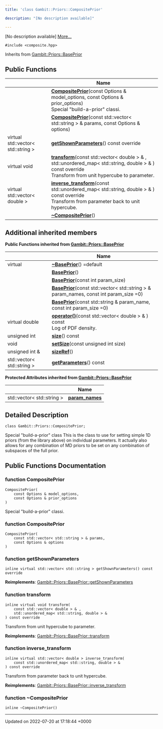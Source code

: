 ```yaml
---
title: 'class Gambit::Priors::CompositePrior'

description: "[No description available]"

---
```









[No description available] [More...](#detailed-description)


`#include <composite.hpp>`

Inherits from [Gambit::Priors::BasePrior](/documentation/code/classes/classgambit_1_1priors_1_1baseprior/)

## Public Functions

|                | Name           |
| -------------- | -------------- |
| | **[CompositePrior](/documentation/code/classes/classgambit_1_1priors_1_1compositeprior/#function-compositeprior)**(const Options & model_options, const Options & prior_options)<br>Special "build-a-prior" classi.  |
| | **[CompositePrior](/documentation/code/classes/classgambit_1_1priors_1_1compositeprior/#function-compositeprior)**(const std::vector< std::string > & params, const Options & options) |
| virtual std::vector< std::string > | **[getShownParameters](/documentation/code/classes/classgambit_1_1priors_1_1compositeprior/#function-getshownparameters)**() const override |
| virtual void | **[transform](/documentation/code/classes/classgambit_1_1priors_1_1compositeprior/#function-transform)**(const std::vector< double > & , std::unordered_map< std::string, double > & ) const override<br>Transform from unit hypercube to parameter.  |
| virtual std::vector< double > | **[inverse_transform](/documentation/code/classes/classgambit_1_1priors_1_1compositeprior/#function-inverse-transform)**(const std::unordered_map< std::string, double > & ) const override<br>Transform from parameter back to unit hypercube.  |
| | **[~CompositePrior](/documentation/code/classes/classgambit_1_1priors_1_1compositeprior/#function-~compositeprior)**() |

## Additional inherited members

**Public Functions inherited from [Gambit::Priors::BasePrior](/documentation/code/classes/classgambit_1_1priors_1_1baseprior/)**

|                | Name           |
| -------------- | -------------- |
| virtual | **[~BasePrior](/documentation/code/classes/classgambit_1_1priors_1_1baseprior/#function-~baseprior)**() =default |
| | **[BasePrior](/documentation/code/classes/classgambit_1_1priors_1_1baseprior/#function-baseprior)**() |
| | **[BasePrior](/documentation/code/classes/classgambit_1_1priors_1_1baseprior/#function-baseprior)**(const int param_size) |
| | **[BasePrior](/documentation/code/classes/classgambit_1_1priors_1_1baseprior/#function-baseprior)**(const std::vector< std::string > & param_names, const int param_size =0) |
| | **[BasePrior](/documentation/code/classes/classgambit_1_1priors_1_1baseprior/#function-baseprior)**(const std::string & param_name, const int param_size =0) |
| virtual double | **[operator()](/documentation/code/classes/classgambit_1_1priors_1_1baseprior/#function-operator())**(const std::vector< double > & ) const<br>Log of PDF density.  |
| unsigned int | **[size](/documentation/code/classes/classgambit_1_1priors_1_1baseprior/#function-size)**() const |
| void | **[setSize](/documentation/code/classes/classgambit_1_1priors_1_1baseprior/#function-setsize)**(const unsigned int size) |
| unsigned int & | **[sizeRef](/documentation/code/classes/classgambit_1_1priors_1_1baseprior/#function-sizeref)**() |
| std::vector< std::string > | **[getParameters](/documentation/code/classes/classgambit_1_1priors_1_1baseprior/#function-getparameters)**() const |

**Protected Attributes inherited from [Gambit::Priors::BasePrior](/documentation/code/classes/classgambit_1_1priors_1_1baseprior/)**

|                | Name           |
| -------------- | -------------- |
| std::vector< std::string > | **[param_names](/documentation/code/classes/classgambit_1_1priors_1_1baseprior/#variable-param-names)**  |


## Detailed Description

```
class Gambit::Priors::CompositePrior;
```


Special "build-a-prior" class This is the class to use for setting simple 1D priors (from the library above) on individual parameters. It actually also allows for any combination of MD priors to be set on any combination of subspaces of the full prior. 

## Public Functions Documentation

### function CompositePrior

```
CompositePrior(
    const Options & model_options,
    const Options & prior_options
)
```

Special "build-a-prior" classi. 

### function CompositePrior

```
CompositePrior(
    const std::vector< std::string > & params,
    const Options & options
)
```


### function getShownParameters

```
inline virtual std::vector< std::string > getShownParameters() const override
```


**Reimplements**: [Gambit::Priors::BasePrior::getShownParameters](/documentation/code/classes/classgambit_1_1priors_1_1baseprior/#function-getshownparameters)


### function transform

```
inline virtual void transform(
    const std::vector< double > & ,
    std::unordered_map< std::string, double > & 
) const override
```

Transform from unit hypercube to parameter. 

**Reimplements**: [Gambit::Priors::BasePrior::transform](/documentation/code/classes/classgambit_1_1priors_1_1baseprior/#function-transform)


### function inverse_transform

```
inline virtual std::vector< double > inverse_transform(
    const std::unordered_map< std::string, double > & 
) const override
```

Transform from parameter back to unit hypercube. 

**Reimplements**: [Gambit::Priors::BasePrior::inverse_transform](/documentation/code/classes/classgambit_1_1priors_1_1baseprior/#function-inverse-transform)


### function ~CompositePrior

```
inline ~CompositePrior()
```


-------------------------------

Updated on 2022-07-20 at 17:18:44 +0000
